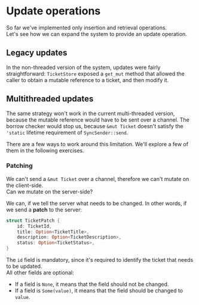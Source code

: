 # Update operations

So far we've implemented only insertion and retrieval operations.  
Let's see how we can expand the system to provide an update operation.

## Legacy updates

In the non-threaded version of the system, updates were fairly straightforward: `TicketStore` exposed a 
`get_mut` method that allowed the caller to obtain a mutable reference to a ticket, and then modify it.

## Multithreaded updates

The same strategy won't work in the current multi-threaded version, 
because the mutable reference would have to be sent over a channel. The borrow checker would
stop us, because `&mut Ticket` doesn't satisfy the `'static` lifetime requirement of `SyncSender::send`.

There are a few ways to work around this limitation. We'll explore a few of them in the following exercises.

### Patching

We can't send a `&mut Ticket` over a channel, therefore we can't mutate on the client-side.  
Can we mutate on the server-side?

We can, if we tell the server what needs to be changed. In other words, if we send a **patch** to the server:

```rust
struct TicketPatch {
    id: TicketId,
    title: Option<TicketTitle>,
    description: Option<TicketDescription>,
    status: Option<TicketStatus>,
}
```

The `id` field is mandatory, since it's required to identify the ticket that needs to be updated.  
All other fields are optional:

- If a field is `None`, it means that the field should not be changed.
- If a field is `Some(value)`, it means that the field should be changed to `value`.